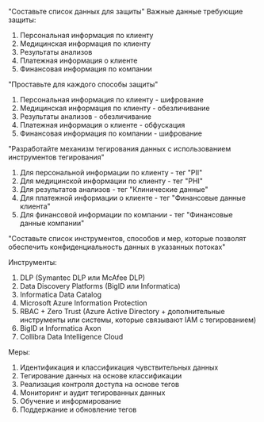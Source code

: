 "Составьте список данных для защиты"
Важные данные требующие защиты:
1. Персональная информация по клиенту
2. Медицинская информация по клиенту
3. Результаты анализов
4. Платежная информация о клиенте
5. Финансовая информация по компании

"Проставьте для каждого способы защиты"
1. Персональная информация по клиенту - шифрование
2. Медицинская информация по клиенту - обезличивание 
3. Результаты анализов - обезличивание
4. Платежная информация о клиенте - обфускация
5. Финансовая информация по компании - шифрование

"Разработайте механизм тегирования данных с использованием инструментов тегирования"
1. Для персональной информации по клиенту - тег "PII"
2. Для медицинской информации по клиенту - тег "PHI"
3. Для результатов анализов - тег "Клинические данные"
4. Для платежной информации о клиенте - тег "Финансовые данные клиента"
5. Для финансовой информации по компании - тег "Финансовые данные компании"

"Составьте список инструментов, способов и мер, которые позволят обеспечить конфиденциальность данных в указанных потоках"

Инструменты:
1. DLP (Symantec DLP или McAfee DLP) 
2. Data Discovery Platforms (BigID или Informatica)
3. Informatica Data Catalog
4. Microsoft Azure Information Protection
5. RBAC + Zero Trust (Azure Active Directory + дополнительные инструменты или системы, которые связывают IAM с тегированием)
6. BigID и Informatica Axon
7. Collibra Data Intelligence Cloud

Меры:
1. Идентификация и классификация чувствительных данных
2. Тегирование данных на основе классификации
3. Реализация контроля доступа на основе тегов
4. Мониторинг и аудит тегированных данных
5. Обучение и информирование
6. Поддержание и обновление тегов
